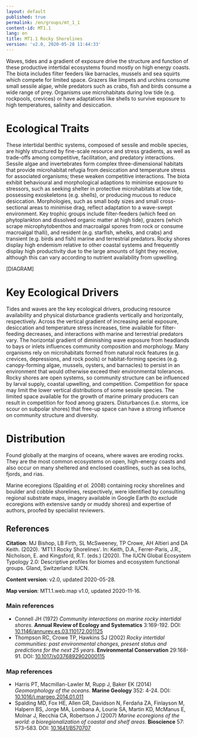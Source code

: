 ```yaml
---
layout: default
published: true
permalink: /en/groups/mt_1_1
content-id: MT1.1
lang: en
title: MT1.1 Rocky Shorelines
version: 'v2.0, 2020-05-28 11:44:33'
---
```


Waves, tides and a gradient of exposure drive the structure and function of these productive intertidal ecosystems found mostly on high energy coasts. The biota includes filter feeders like barnacles, mussels and sea squirts which compete for limited space. Grazers like limpets and urchins consume small sessile algae, while predators such as crabs, fish and birds consume a wide range of prey. Organisms use microhabitats during low tide (e.g. rockpools, crevices) or have adaptations like shells to survive exposure to high temperatures, salinity and desiccation.

# Ecological Traits
 
These intertidal benthic systems, composed of sessile and mobile species, are highly structured by fine-scale resource and stress gradients, as well as trade-offs among competitive, facilitation, and predatory interactions. Sessile algae and invertebrates form complex three-dimensional habitats that provide microhabitat refugia from desiccation and temperature stress for associated organisms; these weaken competitive interactions. The biota exhibit behavioural and morphological adaptions to minimise exposure to stressors, such as seeking shelter in protective microhabitats at low tide, possessing exoskeletons (e.g. shells), or producing mucous to reduce desiccation. Morphologies, such as small body sizes and small cross-sectional areas to minimise drag, reflect adaptation to a wave-swept environment. Key trophic groups include filter-feeders (which feed on phytoplankton and dissolved organic matter at high tide), grazers (which scrape microphytobenthos and macroalgal spores from rock or consume macroalgal thalli), and resident (e.g. starfish, whelks, and crabs) and transient (e.g. birds and fish) marine and terrestrial predators. Rocky shores display high endemism relative to other coastal systems and frequently display high productivity due to the large amounts of light they receive, although this can vary according to nutrient availability from upwelling.

[DIAGRAM]

# Key Ecological Drivers
 
Tides and waves are the key ecological drivers, producing resource availability and physical disturbance gradients vertically and horizontally, respectively. Across the vertical gradient of increasing aerial exposure, desiccation and temperature stress increases, time available for filter-feeding decreases, and interactions with marine and terrestrial predators vary. The horizontal gradient of diminishing wave exposure from headlands to bays or inlets influences community composition and morphology. Many organisms rely on microhabitats formed from natural rock features (e.g. crevices, depressions, and rock pools) or habitat-forming species (e.g. canopy-forming algae, mussels, oysters, and barnacles) to persist in an environment that would otherwise exceed their environmental tolerances. Rocky shores are open systems, so community structure can be influenced by larval supply, coastal upwelling, and competition. Competition for space may limit the lower vertical distributions of some sessile species. The limited space available for the growth of marine primary producers can result in competition for food among grazers. Disturbances (i.e. storms, ice scour on subpolar shores) that free-up space can have a strong influence on community structure and diversity.
 
# Distribution
 
Found globally at the margins of oceans, where waves are eroding rocks. They are the most common ecosystems on open, high-energy coasts and also occur on many sheltered and enclosed coastlines, such as sea lochs, fjords, and rias.

Marine ecoregions (Spalding _et al._ 2008) containing rocky shorelines and boulder and cobble shorelines, respectively, were identified by consulting regional substrate maps, imagery available in Google Earth (to exclude ecoregions with extensive sandy or muddy shores) and expertise of authors, proofed by specialist reviewers.

## References

**Citation**: MJ Bishop, LB Firth, SL McSweeney, TP Crowe, AH Altieri and DA Keith. (2020). 'MT1.1 Rocky Shorelines'. In: Keith, D.A., Ferrer-Paris, J.R., Nicholson, E. and Kingsford, R.T. (eds.) (2020). The IUCN Global Ecosystem Typology 2.0: Descriptive profiles for biomes and ecosystem functional groups. Gland, Switzerland: IUCN.

**Content version**: v2.0, updated 2020-05-28.

**Map version**: MT1.1.web.map v1.0, updated 2020-11-16.

### Main references
* Connell JH  (1972) *Community interactions on marine rocky intertidal shores*. **Annual Review of Ecology and Systematics** 3:169-192. DOI: [10.1146/annurev.es.03.110172.001125](http://doi.org/10.1146/annurev.es.03.110172.001125)
* Thompson RC, Crowe TP, Hawkins SJ  (2002) *Rocky intertidal communities: past environmental changes, present status and predictions for the next 25 years*. **Environmental Conservation** 29:168-91. DOI: [10.1017/s0376892902000115](http://doi.org/10.1017/s0376892902000115)

### Map references
* Harris PT, Macmillan-Lawler M, Rupp J, Baker EK  (2014) *Geomorphology of the oceans*. **Marine Geology** 352: 4-24. DOI: [10.1016/j.margeo.2014.01.011](http://doi.org/10.1016/j.margeo.2014.01.011)
* Spalding MD, Fox HE, Allen GR, Davidson N, Ferdaña ZA, Finlayson M, Halpern BS, Jorge MA, Lombana A, Lourie SA, Martin KD, McManus E, Molnar J, Recchia CA, Robertson J  (2007) *Marine ecoregions of the world: a bioregionalization of coastal and shelf areas*. **Bioscience** 57: 573–583. DOI: [10.1641/B570707](http://doi.org/10.1641/B570707)
